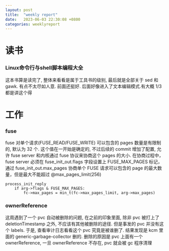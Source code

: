 ```yaml
---
layout: post
title:  "weekly report"
date:   2023-06-03 22:30:08 +0800
categories: weeklyreport
---
```


# 读书

### Linux命令行与shell脚本编程大全

这本书算是读完了, 整体来看看是属于工具书的级别, 最后就是全部关于 sed 和 gawk. 有点不太尽如人意. 前面还挺好. 后面好像进入了文本编辑模式.有大概 1/3 都是讲这个得

# 工作


### fuse

fuse 对单个请求(FUSE_READ/FUSE_WRITE) 可以包含的 pages 数量是有限制的, 默认为 32 个. 这个值在一开始是确定的, 不过后续的 commit 增加了配置, 允许 fuse server 和内核通过 fuse 协议来协商这个 pages 的大小. 在协商过程中，fuse server 必须在 fuse_init_out.flags 字段设置上 FUSE_MAX_PAGES 标记，通过 fuse_init_out.max_pages 协商单个 FUSE 请求可以包含的 page 的最大数量，但是最大不能超过 @max_pages_limit(256)

```
process_init_reply
    if arg->flags & FUSE_MAX_PAGES:
        fc->max_pages = min_t(fc->max_pages_limit, arg->max_pages)
```

### ownerReference

这周遇到了一个 pvc 自动被删除的问题, 在之前的印象里面, 除非 pvc 被打上了 deletionTimestamp 之外, 不应该有其他被删除的途径. 但是事发的 pvc 并没有这个 labels. 于是, 查看审计日志看看这个 pvc 究竟是被谁删了. 结果发现是 kcm 里面的 generic-garbage-collector 删的. 删除的原因是 pvc 上面有一个 ownerReference, 一旦 ownerReference 不存在, pvc 就会被 gc 程序清理




